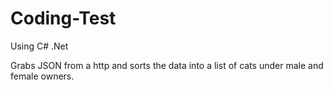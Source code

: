 # Coding-Test
Using C# .Net

Grabs JSON from a http and sorts the data into a list of cats under male and female owners.
